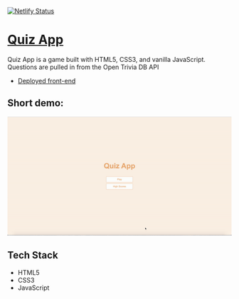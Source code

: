 [![Netlify Status](https://api.netlify.com/api/v1/badges/ed184cb6-6bde-41e2-a42d-a4cdaa5a546b/deploy-status)](https://app.netlify.com/sites/dorabelme/deploys)

# [Quiz App](https://https://quiz-app-game.netlify.com/)

Quiz App is a game built with HTML5, CSS3, and vanilla JavaScript. Questions are pulled in from the Open Trivia DB API

- [Deployed front-end](https://quiz-app-game.netlify.com/)

## Short demo:

<p align ="center">
<img src="./quiz-app.gif" alt="game demo">
</p>

## Tech Stack

- HTML5
- CSS3
- JavaScript
